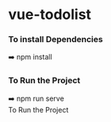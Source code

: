 # vue-todolist

<h3>To install Dependencies</h3> ➡️ npm install <br/>
<h3>To Run the Project</h3> ➡️ npm run serve <br/>
To Run the Project
